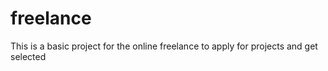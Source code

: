 # freelance
This is a basic project for the online freelance to apply for projects and get selected
